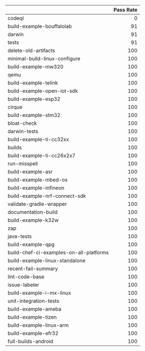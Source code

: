 |                                         |   Pass Rate |
|:----------------------------------------|------------:|
| codeql                                  |           0 |
| build-example-bouffalolab               |          91 |
| darwin                                  |          91 |
| tests                                   |          91 |
| delete-old-artifacts                    |         100 |
| minimal-build-linux-configure           |         100 |
| build-example-mw320                     |         100 |
| qemu                                    |         100 |
| build-example-telink                    |         100 |
| build-example-open-iot-sdk              |         100 |
| build-example-esp32                     |         100 |
| cirque                                  |         100 |
| build-example-stm32                     |         100 |
| bloat-check                             |         100 |
| darwin-tests                            |         100 |
| build-example-ti-cc32xx                 |         100 |
| builds                                  |         100 |
| build-example-ti-cc26x2x7               |         100 |
| run-misspell                            |         100 |
| build-example-asr                       |         100 |
| build-example-mbed-os                   |         100 |
| build-example-infineon                  |         100 |
| build-example-nrf-connect-sdk           |         100 |
| validate-gradle-wrapper                 |         100 |
| documentation-build                     |         100 |
| build-example-k32w                      |         100 |
| zap                                     |         100 |
| java-tests                              |         100 |
| build-example-qpg                       |         100 |
| build-chef-ci-examples-on-all-platforms |         100 |
| build-example-linux-standalone          |         100 |
| recent-fail-summary                     |         100 |
| lint-code-base                          |         100 |
| issue-labeler                           |         100 |
| build-example-i-mx-linux                |         100 |
| unit-integration-tests                  |         100 |
| build-example-ameba                     |         100 |
| build-example-tizen                     |         100 |
| build-example-linux-arm                 |         100 |
| build-example-efr32                     |         100 |
| full-builds-android                     |         100 |